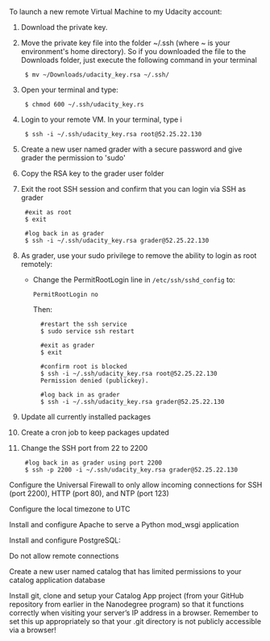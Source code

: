 To launch a new remote Virtual Machine to my Udacity account:

1. Download the private key.

1. Move the private key file into the folder ~/.ssh (where ~ is your environment's home directory). So if you downloaded the file to the Downloads folder, just execute the following command in your terminal

		$ mv ~/Downloads/udacity_key.rsa ~/.ssh/    

1. Open your terminal and type:

    	$ chmod 600 ~/.ssh/udacity_key.rs

1. Login to your remote VM.  In your terminal, type i

		$ ssh -i ~/.ssh/udacity_key.rsa root@52.25.22.130

1. Create a new user named grader with a secure password and give grader the permission to 'sudo'

1. Copy the RSA key to the grader user folder

1. Exit the root SSH session and confirm that you can login via SSH as grader

		#exit as root
	    $ exit
	    
    	#log back in as grader
    	$ ssh -i ~/.ssh/udacity_key.rsa grader@52.25.22.130
    	

1. As grader, use your sudo privilege to remove the ability to login as root remotely:

	* Change the PermitRootLogin line in `/etc/ssh/sshd_config` to:

		`PermitRootLogin no`
		
		Then:

			#restart the ssh service
			$ sudo service ssh restart
		
			#exit as grader
			$ exit
	    
		    #confirm root is blocked
	    	$ ssh -i ~/.ssh/udacity_key.rsa root@52.25.22.130
    		Permission denied (publickey).
    	
			#log back in as grader
    		$ ssh -i ~/.ssh/udacity_key.rsa grader@52.25.22.130

1. Update all currently installed packages

1. Create a cron job to keep packages updated

1. Change the SSH port from 22 to 2200

    	#log back in as grader using port 2200
    	$ ssh -p 2200 -i ~/.ssh/udacity_key.rsa grader@52.25.22.130

Configure the Universal Firewall to only allow incoming connections for SSH (port 2200), HTTP (port 80), and NTP (port 123)

Configure the local timezone to UTC

Install and configure Apache to serve a Python mod_wsgi application

Install and configure PostgreSQL:

Do not allow remote connections

Create a new user named catalog that has limited permissions to your catalog application database

Install git, clone and setup your Catalog App project (from your GitHub repository from earlier in the Nanodegree program) so that it functions correctly when visiting your server’s IP address in a browser. Remember to set this up appropriately so that your .git directory is not publicly accessible via a browser!